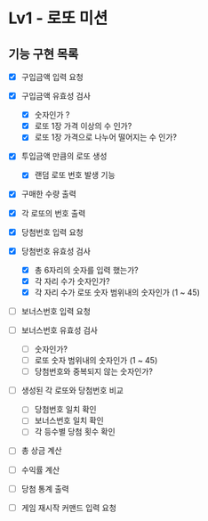 # Lv1 - 로또 미션

## 기능 구현 목록

- [x] 구입금액 입력 요청

- [x] 구입금액 유효성 검사

  - [x] 숫자인가 ?
  - [x] 로또 1장 가격 이상의 수 인가?
  - [x] 로또 1장 가격으로 나누어 떨어지는 수 인가?

- [x] 투입금액 만큼의 로또 생성

  - [x] 랜덤 로또 번호 발생 기능

- [x] 구매한 수량 출력

- [x] 각 로또의 번호 출력

- [x] 당첨번호 입력 요청

- [x] 당첨번호 유효성 검사

  - [x] 총 6자리의 숫자를 입력 했는가?
  - [x] 각 자리 수가 숫자인가?
  - [x] 각 자리 수가 로또 숫자 범위내의 숫자인가 (1 ~ 45)

- [ ] 보너스번호 입력 요청

- [ ] 보너스번호 유효성 검사

  - [ ] 숫자인가?
  - [ ] 로또 숫자 범위내의 숫자인가 (1 ~ 45)
  - [ ] 당첨번호와 중복되지 않는 숫자인가?

- [ ] 생성된 각 로또와 당첨번호 비교

  - [ ] 당첨번호 일치 확인
  - [ ] 보너스번호 일치 확인
  - [ ] 각 등수별 당첨 횟수 확인

- [ ] 총 상금 계산
- [ ] 수익률 계산

- [ ] 당첨 통계 출력

- [ ] 게임 재시작 커맨드 입력 요청

